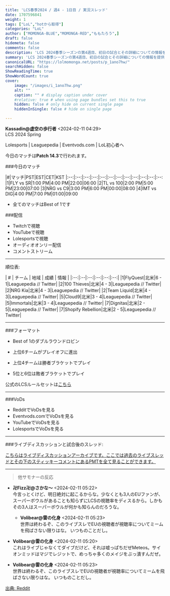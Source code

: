 ```yaml
---
title: 'LCS春季2024 / 週4 - 1日目 / 実況スレッド'
date: 1707596841
weight: 1
tags: ["LoL","hotから取得"]
categories: "LoL"
author: ["MOMONGA-BLUE","MOMONGA-RED","ももたろう",]
draft: false
hidemeta: false
comments: false
description: 'LCS 2024春季シーズンの第4週目、初日の試合とその詳細についての情報を提供する投稿。'
summary: 'LCS 2024春季シーズンの第4週目、初日の試合とその詳細についての情報を提供する投稿。'
canonicalURL: "https://lolmomonga.net/posts/p_1ano7hw/"
searchHidden: false
ShowReadingTime: true
ShowWordCount: true
cover:
    image: "/images/i_1ano7hw.png"
    alt: ""
    caption: "" # display caption under cover
    #relative: true # when using page bundles set this to true
    hidden: false # only hide on current single page
    hiddenInSingle: false # hide on single page

---
```

**Kassadin@虚空の歩行者** <2024-02-11 04:29>  
LCS 2024 Spring

Lolesports | Leaguepedia | Eventvods.com | LoL初心者へ

今日のマッチは**Patch 14.3**で行われます。

###今日のマッチ

|#|マッチ|PST|EST|CET|KST
|:--:|:--:|:--:|:--:|:--:|:--:|:--:|:--:|:--:|:--:|:--:|:--:
|1|FLY vs SR|1:00 PM|4:00 PM|22:00|06:00
|2|TL vs 100|2:00 PM|5:00 PM|23:00|07:00
|3|NRG vs C9|3:00 PM|6:00 PM|00:00|08:00
|4|IMT vs DIG|4:00 PM|7:00 PM|01:00|09:00

* 全てのマッチはBest of 1です

###配信

* Twitchで視聴
* YouTubeで視聴
* Lolesportsで視聴
* オーディオオンリー配信
* コメントストリーム

---

順位表:

| # | チーム | 地域 | 成績 | 情報 |
|:--:|:--|:--:|:--:|:--:|:--:|
|1|FlyQuest|北米|6 - 1|Leaguepedia // Twitter|
|2|100 Thieves|北米|4 - 3|Leaguepedia // Twitter|
|2|NRG Kia|北米|4 - 3|Leaguepedia // Twitter|
|2|Team Liquid|北米|4 - 3|Leaguepedia // Twitter|
|5|Cloud9|北米|3 - 4|Leaguepedia // Twitter|
|5|Immortals|北米|3 - 4|Leaguepedia // Twitter|
|7|Dignitas|北米|2 - 5|Leaguepedia // Twitter|
|7|Shopify Rebellion|北米|2 - 5|Leaguepedia // Twitter|

----

###フォーマット

- Best of 1のダブルラウンドロビン

 - 上位6チームがプレイオフに進出

 - 上位4チームは勝者ブラケットでプレイ

 - 5位と6位は敗者ブラケットでプレイ

公式のLCSルールセットは[こちら](https://static.wikia.nocookie.net/lolesports_gamepedia_en/images/3/33/LCS_2023_Rulebook.pdf/revision/latest?cb=20230722012132)

----

###VoDs

* RedditでVoDsを見る
* Eventvods.comでVoDsを見る
* YouTubeでVoDsを見る
* LolesportsでVoDsを見る

---

###ライブディスカッションと試合後のスレッド:

[こちらはライブディスカッションアーカイブです。ここでは過去のライブスレッドとその下のスティッキーコメントにあるPMTを全て見ることができます。](https://www.reddit.com/r/leagueoflegends/wiki/livediscussionarchive)  

---

> 他サモナーの反応  

- **卍Fizz卍@さかな〜** <2024-02-11 05:22>   
今言っとくけど、明日絶対に起こるからな。少なくとも3人のEUファンが、スーパーボウルがあることも知らずにLCSの視聴率をディスるから。しかもその3人はスーパーボウルが何かも知らんのだろうな。  

  - **Volibear@雷の化身** <2024-02-11 05:23>   
  世界は終わるぞ、このライブスレでEUの視聴者が視聴率についてミームを飛ばさない限りはな。
いつものことだし。  

- **Volibear@雷の化身** <2024-02-11 05:20>   
これはライブじゃなくてダイブだけど、それは嘘っぱちだぜMeteos。サイオンミッドはマジでレジットで、めっちゃ多くのメイジをぶっ潰すんだぜ。  

- **Volibear@雷の化身** <2024-02-11 05:23>   
世界は終わるぞ、このライブスレでEUの視聴者が視聴率についてミームを飛ばさない限りはな。
いつものことだし。  




[出典: Reddit](https://www.reddit.com//r/leagueoflegends/comments/1ano7hw/lcs_spring_2024_week_4_day_1_live_discussion/)
